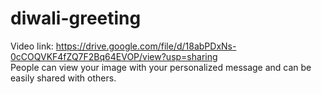 # diwali-greeting
 Video link: https://drive.google.com/file/d/18abPDxNs-0cCOQVKF4fZQ7F2Bq64EVOP/view?usp=sharing
 <br>
 People can view your image with your personalized message and can be easily shared with others.

